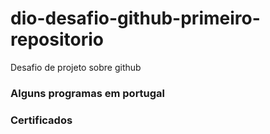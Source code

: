 # dio-desafio-github-primeiro-repositorio
Desafio de projeto sobre github
### Alguns programas em portugal
### Certificados
